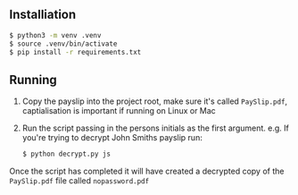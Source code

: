 ## Installiation

```bash
$ python3 -m venv .venv
$ source .venv/bin/activate
$ pip install -r requirements.txt
```

## Running

1. Copy the payslip into the project root, make sure it's called ```PaySlip.pdf```, captialisation is important if running on Linux or Mac

2. Run the script passing in the persons initials as the first argument.
   e.g. If you're trying to decrypt John Smiths payslip run:

   ```bash
   $ python decrypt.py js
   ```

Once the script has completed it will have created a decrypted copy of
the ```PaySlip.pdf``` file called ```nopassword.pdf```
